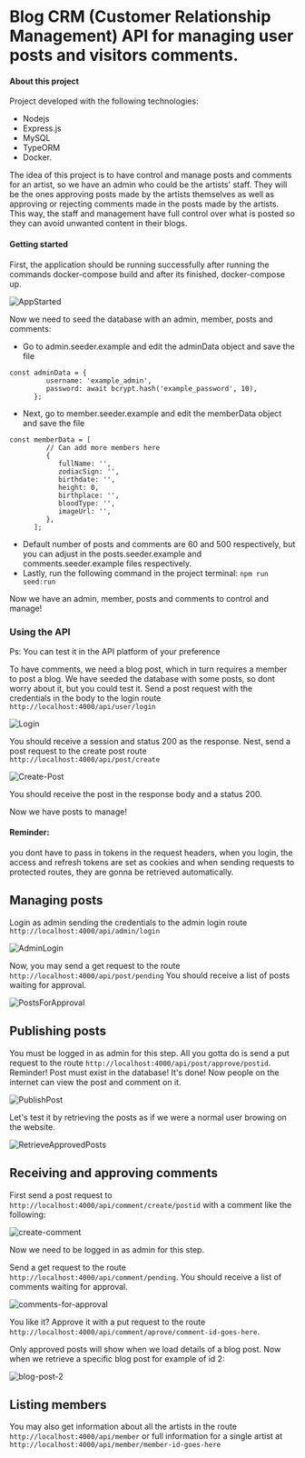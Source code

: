 # Blog CRM (Customer Relationship Management) API for managing user posts and visitors comments.

#### About this project
Project developed with the following technologies:
* Nodejs
* Express.js
* MySQL
* TypeORM
* Docker.

The idea of this project is to have control and manage posts and comments for an artist, so we have an admin who could be the artists' staff. They will be the ones approving posts made by the artists themselves
as well as approving or rejecting comments made in the posts made by the artists.
This way, the staff and management have full control over what is posted so they can avoid unwanted content in their blogs.


#### Getting started
First, the application should be running successfully after running the commands docker-compose build and after its finished, docker-compose up.

![AppStarted](https://i.ibb.co/ZMsDjJq/Captura-de-tela-2024-09-20-105439.png)

Now we need to seed the database with an admin, member, posts and comments:
- Go to admin.seeder.example and edit the adminData object and save the file
```
const adminData = {
         username: 'example_admin',
         password: await bcrypt.hash('example_password', 10),
      };
```
- Next, go to member.seeder.example and edit the memberData object and save the file
```
const memberData = [
         // Can add more members here
         {
            fullName: '',
            zodiacSign: '',
            birthdate: '',
            height: 0,
            birthplace: '',
            bloodType: '',
            imageUrl: '',
         },
      ];
```
- Default number of posts and comments are 60 and 500 respectively, but you can adjust in the posts.seeder.example and comments.seeder.example files respectively.
- Lastly, run the following command in the project terminal:
```npm run seed:run```

Now we have an admin, member, posts and comments to control and manage!


### Using the API

Ps: You can test it in the API platform of your preference

To have comments, we need a blog post, which in turn requires a member to post a blog. We have seeded the database with some posts, so dont worry about it, but you could test it.
Send a post request with the credentials in the body to the login route ```http://localhost:4000/api/user/login```

![Login](https://i.ibb.co/jhPSj6G/Captura-de-tela-2024-09-20-093423.png)

You should receive a session and status 200 as the response.
Nest, send a post request to the create post route ```http://localhost:4000/api/post/create```

![Create-Post](https://i.ibb.co/5x4rQFB/Captura-de-tela-2024-09-20-094002.png)

You should receive the post in the response body and a status 200.

Now we have posts to manage!

#### Reminder:
you dont have to pass in tokens in the request headers, when you login, the access and refresh tokens are set as cookies and when sending requests to protected routes, they are gonna be retrieved automatically.

## Managing posts
Login as admin sending the credentials to the admin login route ```http://localhost:4000/api/admin/login```

![AdminLogin](https://i.ibb.co/35KJXKW/Captura-de-tela-2024-09-20-094833.png)

Now, you may send a get request to the route ```http://localhost:4000/api/post/pending``` You should receive a list of posts waiting for approval.

![PostsForApproval](https://i.ibb.co/vYtCF16/Captura-de-tela-2024-09-20-095217.png)

## Publishing posts
You must be logged in as admin for this step.
All you gotta do is send a put request to the route ```http://localhost:4000/api/post/approve/postid```. Reminder! Post must exist in the database! It's done! Now people on the internet can view the post and comment on it.

![PublishPost](https://i.ibb.co/GM3VyNF/Captura-de-tela-2024-09-20-100743.png)

Let's test it by retrieving the posts as if we were a normal user browing on the website.

![RetrieveApprovedPosts](https://i.ibb.co/Smtn2JK/Captura-de-tela-2024-09-20-101049.png)

## Receiving and approving comments
First send a post request to ```http://localhost:4000/api/comment/create/postid``` with a comment like the following:

![create-comment](https://i.ibb.co/cCY8GD3/Captura-de-tela-2024-09-20-105909.png)

Now we need to be logged in as admin for this step.

Send a get request to the route ```http://localhost:4000/api/comment/pending```. You should receive a list of comments waiting for approval.

![comments-for-approval](https://i.ibb.co/KV18rWY/Captura-de-tela-2024-09-20-110254.png)

You like it? Approve it with a put request to the route ```http://localhost:4000/api/comment/aprove/comment-id-goes-here```.



Only approved posts will show when we load details of a blog post. Now when we retrieve a specific blog post for example of id 2:

![blog-post-2](https://i.ibb.co/BKczcL6/Captura-de-tela-2024-09-20-133126.png)

## Listing members
You may also get information about all the artists in the route ```http://localhost:4000/api/member``` or full information for a single artist at ```http://localhost:4000/api/member/member-id-goes-here```
